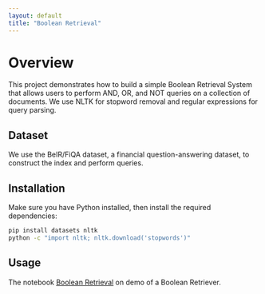 ```yaml
---
layout: default
title: "Boolean Retrieval"
---
```


# Overview

This project demonstrates how to build a simple Boolean Retrieval System that allows users to perform AND, OR, and NOT queries on a collection of documents. We use NLTK for stopword removal and regular expressions for query parsing.

## Dataset
We use the BeIR/FiQA dataset, a financial question-answering dataset, to construct the index and perform queries.

## Installation
Make sure you have Python installed, then install the required dependencies:
```bash
pip install datasets nltk
python -c "import nltk; nltk.download('stopwords')"
```

## Usage
The notebook [Boolean Retrieval](../../notebooks/boolean_retriever.ipynb) on demo of a Boolean Retriever.